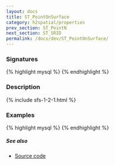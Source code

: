 ```yaml
---
layout: docs
title: ST_PointOnSurface
category: h2spatial/properties
prev_section: ST_PointN
next_section: ST_SRID
permalink: /docs/dev/ST_PointOnSurface/
---
```


### Signatures

{% highlight mysql %}
{% endhighlight %}

### Description



{% include sfs-1-2-1.html %}

### Examples

{% highlight mysql %}
{% endhighlight %}

##### See also

* [Source code](https://github.com/irstv/H2GIS/blob/master/h2spatial/src/main/java/org/h2gis/h2spatial/internal/function/spatial/properties/ST_PointOnSurface.java)
